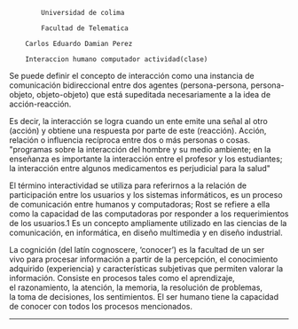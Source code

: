 


			Universidad de colima 
			
			Facultad de Telematica

		Carlos Eduardo Damian Perez
		
		Interaccion humano computador actividad(clase)

Se puede definir el concepto de interacción como una instancia de comunicación bidireccional entre dos agentes (persona-persona, persona-objeto, objeto-objeto) que está supeditada necesariamente a la idea de acción-reacción.

 Es decir, la interacción se logra cuando un ente emite una señal al otro (acción) y obtiene una respuesta por parte de este (reacción). 
Acción, relación o influencia recíproca entre dos o más personas o cosas.
"programas sobre la interacción del hombre y su medio ambiente; en la enseñanza es importante la interacción entre el profesor y los estudiantes; la interacción entre algunos medicamentos es perjudicial para la salud"

El término interactividad se utiliza para referirnos a la relación de participación entre los usuarios y los sistemas informáticos, es un proceso de comunicación entre humanos y computadoras; Rost se refiere a ella como la capacidad de las computadoras por responder a los requerimientos de los usuarios.1​ Es un concepto ampliamente utilizado en las ciencias de la comunicación, en informática, en diseño multimedia y en diseño industrial. 

La cognición (del latín cognoscere, ‘conocer’) es la facultad de un ser vivo para procesar información a partir de la percepción, el conocimiento adquirido (experiencia) y características subjetivas que permiten valorar la información. Consiste en procesos tales como el aprendizaje, el razonamiento, la atención, la memoria, la resolución de problemas, la toma de decisiones, los sentimientos. El ser humano tiene la capacidad de conocer con todos los procesos mencionados. 

------------------------------------------------------------------------------------------------------------------------------------


